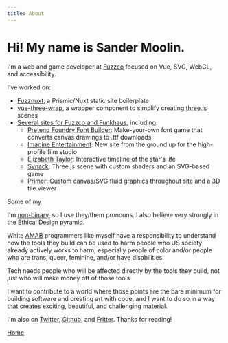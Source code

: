 ```yaml
---
title: About
---
```


# Hi! My name is Sander Moolin.

I'm a web and game developer at [Fuzzco](https://fuzzco.com/) focused on Vue, SVG, WebGL, and accessibility.

I've worked on:

-   [Fuzznuxt](https://github.com/fuzzco/fuzznuxt), a Prismic/Nuxt static site boilerplate
-   [vue-three-wrap](https://github.com/SaFrMo/vue-three-wrap), a wrapper component to simplify creating [three.js](https://threejs.org/) scenes
-   [Several sites for Fuzzco and Funkhaus](https://gist.github.com/SaFrMo/29a6fbd90047233ec9bf124acba2044b), including:
    -   [Pretend Foundry Font Builder](https://pretendfoundry.com/font-builder): Make-your-own font game that converts canvas drawings to .ttf downloads
    -   [Imagine Entertainment](https://imagine-entertainment.com/): New site from the ground up for the high-profile film studio
    -   [Elizabeth Taylor](https://elizabethtaylor.com/biography): Interactive timeline of the star's life
    -   [Synack](https://www.synack.com/): Three.js scene with custom shaders and an SVG-based game
    -   [Primer](https://www.primer.com/): Custom canvas/SVG fluid graphics throughout site and a 3D tile viewer
    

Some of my

I'm [non-binary](https://transequality.org/issues/resources/understanding-non-binary-people-how-to-be-respectful-and-supportive), so I use they/them pronouns. I also believe very strongly in the [Ethical Design pyramid](https://2017.ind.ie/ethical-design/).

White [AMAB](https://en.wikipedia.org/wiki/Sex_assignment#Terminology) programmers like myself have a responsibility to understand how the tools they build can be used to harm people who US society already actively works to harm, especially people of color and/or people who are trans, queer, feminine, and/or have disabilities.

Tech needs people who will be affected directly by the tools they build, not just who will make money off of those tools.

I want to contribute to a world where those points are the bare minimum for building software and creating art with code, and I want to do so in a way that creates exciting, beautiful, and challenging material.

I'm also on [Twitter](https://twitter.com/sandermoolin), [Github](https://github.com/safrmo), and [Fritter](dat://14e02bfbe6d66113327a1e2f473dcd639dc3d9d97a05c1e5778a6c295fd02095). Thanks for reading!

[Home](/)
